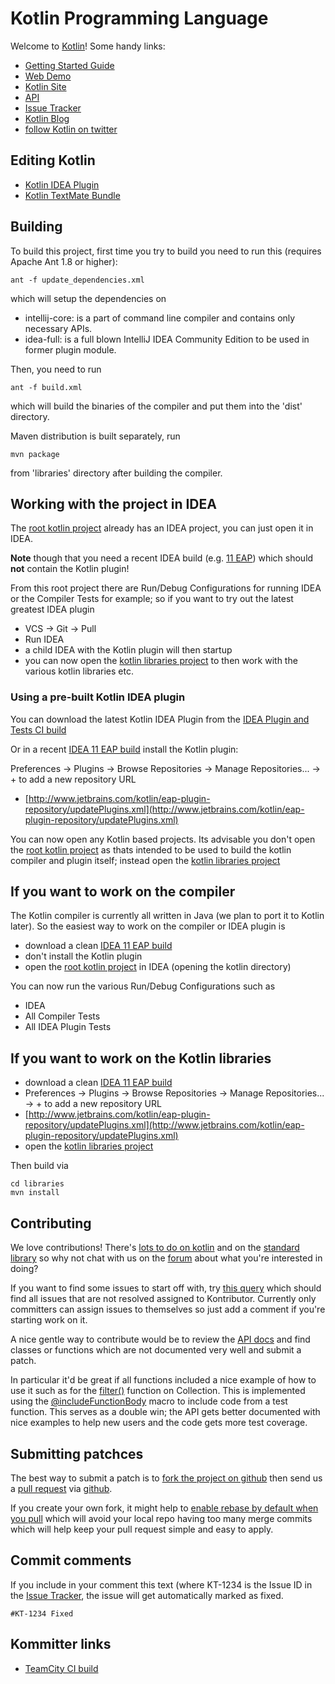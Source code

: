 # Kotlin Programming Language

Welcome to [Kotlin](http://www.jetbrains.com/kotlin)! Some handy links:

 * [Getting Started Guide](http://confluence.jetbrains.net/display/Kotlin/Getting+Started)
 * [Web Demo](http://kotlin-demo.jetbrains.com/)
 * [Kotlin Site](http://jetbrains.github.com/kotlin/)
 * [API](http://jetbrains.github.com/kotlin/versions/snapshot/apidocs/index.html)
 * [Issue Tracker](http://youtrack.jetbrains.com/issues/KT)
 * [Kotlin Blog](http://blog.jetbrains.com/kotlin/)
 * [follow Kotlin on twitter](http://twitter.com/#!/project_kotlin)

## Editing Kotlin

 * [Kotlin IDEA Plugin](http://hadihariri.com/2012/02/17/the-kotlin-journey-part-i-getting-things-set-up/)
 * [Kotlin TextMate Bundle](https://github.com/k33g/kotlin-textmate-bundle#readme)

## Building

To build this project, first time you try to build you need to run this (requires Apache Ant 1.8 or higher):

    ant -f update_dependencies.xml

which will setup the dependencies on

* intellij-core: is a part of command line compiler and contains only necessary APIs.
* idea-full: is a full blown IntelliJ IDEA Community Edition to be used in former plugin module.

Then, you need to run

    ant -f build.xml
    
which will build the binaries of the compiler and put them into the 'dist' directory.

Maven distribution is built separately, run

    mvn package

from 'libraries' directory after building the compiler.

## Working with the project in IDEA

The [root kotlin project](https://github.com/JetBrains/kotlin) already has an IDEA project, you can just open it in IDEA.

**Note** though that you need a recent IDEA build (e.g. [11 EAP](http://confluence.jetbrains.net/display/IDEADEV/IDEA+11.1+EAP)) which should **not** contain the Kotlin plugin!

From this root project there are Run/Debug Configurations for running IDEA or the Compiler Tests for example; so if you want to try out the latest greatest IDEA plugin

* VCS -> Git -> Pull
* Run IDEA
* a child IDEA with the Kotlin plugin will then startup
* you can now open the [kotlin libraries project](https://github.com/JetBrains/kotlin/libraries) to then work with the various kotlin libraries etc.

### Using a pre-built Kotlin IDEA plugin

You can download the latest Kotlin IDEA Plugin from the [IDEA Plugin and Tests CI build](http://teamcity.jetbrains.com/project.html?projectId=project67&tab=projectOverview)

Or in a recent [IDEA 11 EAP build](http://confluence.jetbrains.net/display/IDEADEV/IDEA+11.1+EAP) install the Kotlin plugin:

Preferences -> Plugins -> Browse Repositories -> Manage Repositories... -> + to add a new repository URL

 * [http://www.jetbrains.com/kotlin/eap-plugin-repository/updatePlugins.xml](http://www.jetbrains.com/kotlin/eap-plugin-repository/updatePlugins.xml)

You can now open any Kotlin based projects. Its advisable you don't open the [root kotlin project](https://github.com/JetBrains/kotlin) as thats intended to be used to
build the kotlin compiler and plugin itself; instead open the [kotlin libraries project](https://github.com/JetBrains/kotlin/libraries)


## If you want to work on the compiler

The Kotlin compiler is currently all written in Java (we plan to port it to Kotlin later). So the easiest way to work on the compiler or IDEA plugin is

* download a clean [IDEA 11 EAP build](http://confluence.jetbrains.net/display/IDEADEV/IDEA+11.1+EAP)
* don't install the Kotlin plugin
* open the [root kotlin project](https://github.com/JetBrains/kotlin) in IDEA (opening the kotlin directory)

You can now run the various Run/Debug Configurations such as

* IDEA
* All Compiler Tests
* All IDEA Plugin Tests


## If you want to work on the Kotlin libraries

* download a clean [IDEA 11 EAP build](http://confluence.jetbrains.net/display/IDEADEV/IDEA+11.1+EAP)
* Preferences -> Plugins -> Browse Repositories -> Manage Repositories... -> + to add a new repository URL
* [http://www.jetbrains.com/kotlin/eap-plugin-repository/updatePlugins.xml](http://www.jetbrains.com/kotlin/eap-plugin-repository/updatePlugins.xml)
* open the [kotlin libraries project](https://github.com/JetBrains/kotlin/libraries)

Then build via

    cd libraries
    mvn install


## Contributing

We love contributions! There's [lots to do on kotlin](http://youtrack.jetbrains.com/issues/KT) and on the [standard library](http://youtrack.jetbrains.com/issues/KT?q=%23%7BStandard+Library%7D+-Resolved) so why not chat with us on the [forum](http://devnet.jetbrains.net/community/kotlin?view=discussions) about what you're interested in doing?

If you want to find some issues to start off with, try [this query](http://youtrack.jetbrains.com/issues/KT?q=-Resolved+%23Kontributor) which should find all issues that are not resolved assigned to Kontributor.
Currently only committers can assign issues to themselves so just add a comment if you're starting work on it.

A nice gentle way to contribute would be to review the [API docs](http://jetbrains.github.com/kotlin/versions/snapshot/apidocs/index.html) and find classes or functions which are not documented very well and submit a patch.

In particular it'd be great if all functions included a nice example of how to use it such as for the <a href="http://jetbrains.github.com/kotlin/versions/snapshot/apidocs/kotlin/java/util/Collection-extensions.html#filter(jet.Function1)">filter()</a> function on Collection. This is implemented using the <a href="https://github.com/JetBrains/kotlin/blob/master/libraries/stdlib/src/kotlin/JLangIterablesLazy.kt#L17">@includeFunctionBody</a> macro to include code from a test function. This serves as a double win; the API gets better documented with nice examples to help new users and the code gets more test coverage.

## Submitting patchces

The best way to submit a patch is to [fork the project on github](http://help.github.com/fork-a-repo/) then send us a
[pull request](http://help.github.com/send-pull-requests/) via [github](http://github.com).

If you create your own fork, it might help to [enable rebase by default when you pull](http://d.strelau.net/post/47338904/git-pull-rebase-by-default)
which will avoid your local repo having too many merge commits which will help keep your pull request simple and easy to apply.

## Commit comments

If you include in your comment this text (where KT-1234 is the Issue ID in the [Issue Tracker](http://youtrack.jetbrains.com/issues/KT), the issue will get automatically marked as fixed.

    #KT-1234 Fixed


## Kommitter links

* [TeamCity CI build](http://teamcity.jetbrains.com/project.html?projectId=project67&tab=projectOverview)